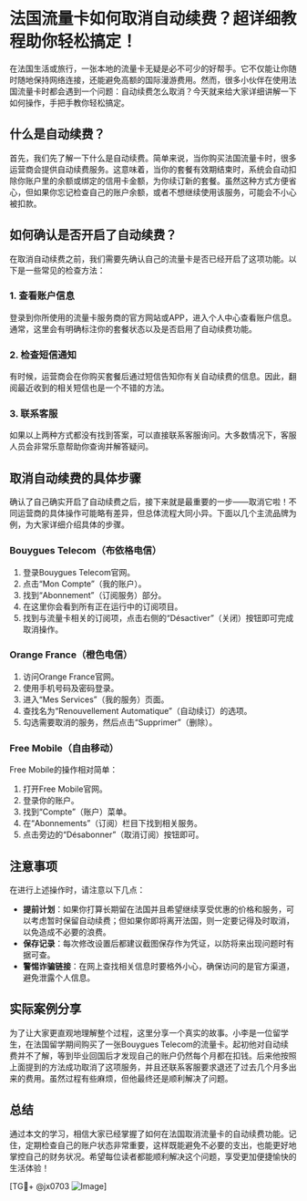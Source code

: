 # 法国流量卡如何取消自动续费？超详细教程助你轻松搞定！

在法国生活或旅行，一张本地的流量卡无疑是必不可少的好帮手。它不仅能让你随时随地保持网络连接，还能避免高额的国际漫游费用。然而，很多小伙伴在使用法国流量卡时都会遇到一个问题：自动续费怎么取消？今天就来给大家详细讲解一下如何操作，手把手教你轻松搞定。

## 什么是自动续费？

首先，我们先了解一下什么是自动续费。简单来说，当你购买法国流量卡时，很多运营商会提供自动续费服务。这意味着，当你的套餐有效期结束时，系统会自动扣除你账户里的余额或绑定的信用卡金额，为你续订新的套餐。虽然这种方式方便省心，但如果你忘记检查自己的账户余额，或者不想继续使用该服务，可能会不小心被扣款。

## 如何确认是否开启了自动续费？

在取消自动续费之前，我们需要先确认自己的流量卡是否已经开启了这项功能。以下是一些常见的检查方法：

### 1. 查看账户信息

登录到你所使用的流量卡服务商的官方网站或APP，进入个人中心查看账户信息。通常，这里会有明确标注你的套餐状态以及是否启用了自动续费功能。

### 2. 检查短信通知

有时候，运营商会在你购买套餐后通过短信告知你有关自动续费的信息。因此，翻阅最近收到的相关短信也是一个不错的方法。

### 3. 联系客服

如果以上两种方式都没有找到答案，可以直接联系客服询问。大多数情况下，客服人员会非常乐意帮助你查询并解答疑问。

## 取消自动续费的具体步骤

确认了自己确实开启了自动续费之后，接下来就是最重要的一步——取消它啦！不同运营商的具体操作可能略有差异，但总体流程大同小异。下面以几个主流品牌为例，为大家详细介绍具体的步骤。

### Bouygues Telecom（布依格电信）

1. 登录Bouygues Telecom官网。
2. 点击“Mon Compte”（我的账户）。
3. 找到“Abonnement”（订阅服务）部分。
4. 在这里你会看到所有正在运行中的订阅项目。
5. 找到与流量卡相关的订阅项，点击右侧的“Désactiver”（关闭）按钮即可完成取消操作。

### Orange France（橙色电信）

1. 访问Orange France官网。
2. 使用手机号码及密码登录。
3. 进入“Mes Services”（我的服务）页面。
4. 查找名为“Renouvellement Automatique”（自动续订）的选项。
5. 勾选需要取消的服务，然后点击“Supprimer”（删除）。

### Free Mobile（自由移动）

Free Mobile的操作相对简单：
1. 打开Free Mobile官网。
2. 登录你的账户。
3. 找到“Compte”（账户）菜单。
4. 在“Abonnements”（订阅）栏目下找到相关服务。
5. 点击旁边的“Désabonner”（取消订阅）按钮即可。

## 注意事项

在进行上述操作时，请注意以下几点：

- **提前计划**：如果你打算长期留在法国并且希望继续享受优惠的价格和服务，可以考虑暂时保留自动续费；但如果你即将离开法国，则一定要记得及时取消，以免造成不必要的浪费。
- **保存记录**：每次修改设置后都建议截图保存作为凭证，以防将来出现问题时有据可查。
- **警惕诈骗链接**：在网上查找相关信息时要格外小心，确保访问的是官方渠道，避免泄露个人信息。

## 实际案例分享

为了让大家更直观地理解整个过程，这里分享一个真实的故事。小李是一位留学生，在法国留学期间购买了一张Bouygues Telecom的流量卡。起初他对自动续费并不了解，等到毕业回国后才发现自己的账户仍然每个月都在扣钱。后来他按照上面提到的方法成功取消了这项服务，并且还联系客服要求退还了过去几个月多出来的费用。虽然过程有些麻烦，但他最终还是顺利解决了问题。

## 总结

通过本文的学习，相信大家已经掌握了如何在法国取消流量卡的自动续费功能。记住，定期检查自己的账户状态非常重要，这样既能避免不必要的支出，也能更好地掌控自己的财务状况。希望每位读者都能顺利解决这个问题，享受更加便捷愉快的生活体验！

[TG💪+ @jx0703 ![Image](https://github.com/user-attachments/assets/dbca1d08-cadb-493c-b0ec-ad6f7a83f270)]